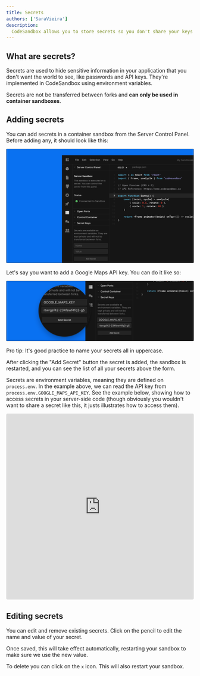 ```yaml
---
title: Secrets
authors: ['SaraVieira']
description:
  CodeSandbox allows you to store secrets so you don't share your keys
---
```


## What are secrets?

Secrets are used to hide sensitive information in your application that you
don't want the world to see, like passwords and API keys. They're implemented in
CodeSandbox using environment variables.

Secrets are not be transferred between forks and **can only be used in container
sandboxes**.

## Adding secrets

You can add secrets in a container sandbox from the Server Control Panel. Before
adding any, it should look like this:

![No Secrets](./images/secrets-1.png)

Let's say you want to add a Google Maps API key. You can do it like so:

![Map Secrets](./images/secrets-2.png)

Pro tip: It's good practice to name your secrets all in uppercase.

After clicking the "Add Secret" button the secret is added, the sandbox is
restarted, and you can see the list of all your secrets above the form.

Secrets are environment variables, meaning they are defined on `process.env`. In
the example above, we can read the API key from
`process.env.GOOGLE_MAPS_API_KEY`. See the example below, showing how to access
secrets in your server-side code (though obviously you wouldn't want to share a
secret like this, it justs illustrates how to access them).

<iframe
  src="https://codesandbox.io/embed/broken-resonance-35lyl?codemirror=1&fontsize=14&hidenavigation=1&theme=dark"
  style="width:100%; height:500px; border:0; border-radius: 4px; overflow:hidden;"
  title="broken-resonance-35lyl"
  allow="accelerometer; ambient-light-sensor; camera; encrypted-media; geolocation; gyroscope; hid; microphone; midi; payment; usb; vr; xr-spatial-tracking"
  sandbox="allow-autoplay allow-forms allow-modals allow-popups allow-presentation allow-same-origin allow-scripts"
></iframe>

## Editing secrets

You can edit and remove existing secrets. Click on the pencil to edit the name
and value of your secret.

Once saved, this will take effect automatically, restarting your sandbox to make
sure we use the new value.

To delete you can click on the `x` icon. This will also restart your sandbox.

